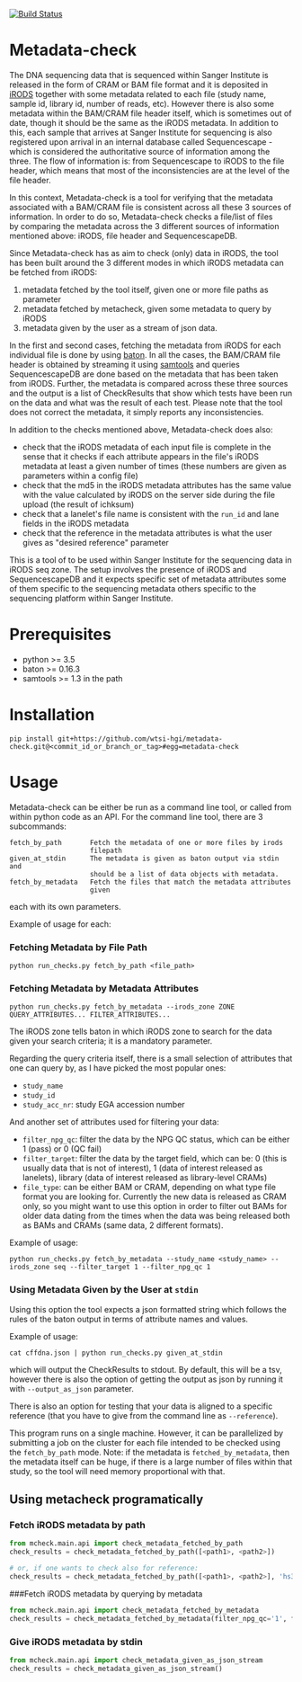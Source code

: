 [![Build Status](https://travis-ci.org/wtsi-hgi/metadata-check.svg)](https://travis-ci.org/wtsi-hgi/metadata-check)


Metadata-check
==============

The DNA sequencing data that is sequenced within Sanger Institute is released in the form of CRAM or BAM file format and it is deposited in [iRODS](http://irods.org/) together with some metadata related to each file (study name, sample id, library id, number of reads, etc). However there is also some metadata within the BAM/CRAM file header itself, which is sometimes out of date, though it should be the same as the iRODS metadata. In addition to this, each sample that arrives at Sanger Institute for sequencing is also registered upon arrival in an internal database called Sequencescape - which is considered the authoritative source of information among the three. The flow of information is: from Sequencescape to iRODS to the file header, which means that most of the inconsistencies are at the level of the file header.

In this context, Metadata-check is a tool for verifying that the metadata associated with a BAM/CRAM file is consistent across all these 3 sources of information. In order to do so, Metadata-check checks a file/list of files by comparing the metadata across the 3 different sources of information mentioned above: iRODS, file header and SequencescapeDB.

Since Metadata-check has as aim to check (only) data in iRODS, the tool has been built around the 3 different modes in which iRODS metadata can be fetched from iRODS:

1. metadata fetched by the tool itself, given one or more file paths as parameter
2. metadata fetched by metacheck, given some metadata to query by iRODS
3. metadata given by the user as a stream of json data.

In the first and second cases, fetching the metadata from iRODS for each individual file is done by using [baton](https://github.com/wtsi-npg/baton).
In all the cases, the BAM/CRAM file header is obtained by streaming it using [samtools](http://samtools.sourceforge.net/) and queries SequencescapeDB are done based on the metadata that has been taken from iRODS. Further, the metadata is compared across these three sources and the output is a list of CheckResults that show which tests have been run on the data and what was the result of each test. Please note that the tool does not correct the metadata, it simply reports any inconsistencies.

In addition to the checks mentioned above, Metadata-check does also:
- check that the iRODS metadata of each input file is complete in the sense that it checks if each attribute appears in the file's iRODS metadata at least a given number of times (these numbers are given as parameters within a config file)
- check that the md5 in the iRODS metadata attributes has the same value with the value calculated by iRODS on the server side during the file upload (the result of ichksum)
- check that a lanelet's file name is consistent with the `run_id` and lane fields in the iRODS metadata
- check that the reference in the metadata attributes is what the user gives as "desired reference" parameter

This is a tool of to be used within Sanger Institute for the sequencing data in iRODS seq zone. The setup involves the presence of iRODS and SequencescapeDB and it expects specific set of metadata attributes some of them specific to the sequencing metadata others specific to the sequencing platform within Sanger Institute.

Prerequisites
=============

- python >= 3.5
- baton >= 0.16.3
- samtools >= 1.3 in the path

Installation
============

    pip install git+https://github.com/wtsi-hgi/metadata-check.git@<commit_id_or_branch_or_tag>#egg=metadata-check

Usage
=====
Metadata-check can be either be run as a command line tool, or called from within python code as an API.
For the command line tool, there are 3 subcommands:

    fetch_by_path       Fetch the metadata of one or more files by irods
                        filepath
    given_at_stdin      The metadata is given as baton output via stdin and
                        should be a list of data objects with metadata.
    fetch_by_metadata   Fetch the files that match the metadata attributes
                        given

each with its own parameters.

Example of usage for each:

### Fetching Metadata by File Path

    python run_checks.py fetch_by_path <file_path>

### Fetching Metadata by Metadata Attributes

    python run_checks.py fetch_by_metadata --irods_zone ZONE QUERY_ATTRIBUTES... FILTER_ATTRIBUTES...

The iRODS zone tells baton in which iRODS zone to search for the data given your search criteria; it is a mandatory parameter.

Regarding the query criteria itself, there is a small selection of attributes that one can query by, as I have picked the most popular ones:
- `study_name`
- `study_id`
- `study_acc_nr`: study EGA accession number

And another set of attributes used for filtering your data:
- `filter_npg_qc`: filter the data by the NPG QC status, which can be either 1 (pass) or 0 (QC fail)
- `filter_target`: filter the data by the target field, which can be: 0 (this is usually data that is not of interest), 1 (data of interest released as lanelets), library (data of interest released as library-level CRAMs)
- `file_type`: can be either BAM or CRAM, depending on what type file format you are looking for. Currently the new data is released as CRAM only, so you might want to use this option in order to filter out BAMs for older data dating from the times when the data was being released both as BAMs and CRAMs (same data, 2 different formats).

Example of usage:

    python run_checks.py fetch_by_metadata --study_name <study_name> --irods_zone seq --filter_target 1 --filter_npg_qc 1

### Using Metadata Given by the User at `stdin`
Using this option the tool expects a json formatted string which follows the rules of the baton output in terms of attribute names and values.

Example of usage:

    cat cffdna.json | python run_checks.py given_at_stdin

which will output the CheckResults to stdout. By default, this will be a tsv, however there is also the option of getting the output as json by running it with `--output_as_json` parameter.

There is also an option for testing that your data is aligned to a specific reference (that you have to give from the command line as `--reference`).

This program runs on a single machine. However, it can be parallelized by submitting a job on the cluster for each file intended to be checked using the `fetch_by_path` mode.
Note: if the metadata is `fetched_by_metadata`, then the metadata itself can be huge, if there is a large number of files within that study, so the tool will need memory proportional with that.

## Using metacheck programatically
### Fetch iRODS metadata by path
```python
from mcheck.main.api import check_metadata_fetched_by_path
check_results = check_metadata_fetched_by_path([<path1>, <path2>])

# or, if one wants to check also for reference:
check_results = check_metadata_fetched_by_path([<path1>, <path2>], 'hs37d5')

```

###Fetch iRODS metadata by querying by metadata
```python
from mcheck.main.api import check_metadata_fetched_by_metadata
check_results = check_metadata_fetched_by_metadata(filter_npg_qc='1', filter_target='library', file_types='cram', study_name='some study', irods_zone='seq')
``` 

### Give iRODS metadata by stdin
```python
from mcheck.main.api import check_metadata_given_as_json_stream
check_results = check_metadata_given_as_json_stream()
```


